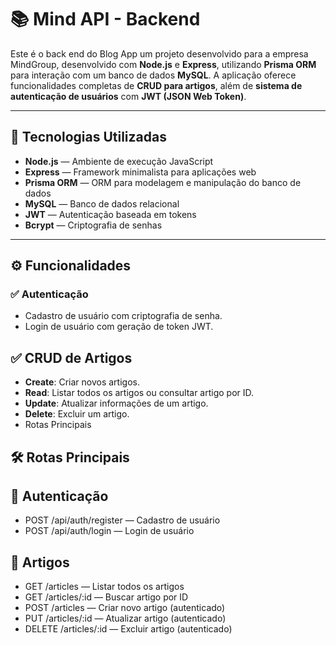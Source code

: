 # 📚 Mind API - Backend
Este é o back end do Blog App um projeto desenvolvido para a empresa MindGroup, desenvolvido com **Node.js** e **Express**, utilizando **Prisma ORM** para interação com um banco de dados **MySQL**. A aplicação oferece funcionalidades completas de **CRUD para artigos**, além de **sistema de autenticação de usuários** com **JWT (JSON Web Token)**.

---

## 🚀 Tecnologias Utilizadas

- **Node.js** — Ambiente de execução JavaScript
- **Express** — Framework minimalista para aplicações web
- **Prisma ORM** — ORM para modelagem e manipulação do banco de dados
- **MySQL** — Banco de dados relacional
- **JWT** — Autenticação baseada em tokens
- **Bcrypt** — Criptografia de senhas

---

## ⚙️ Funcionalidades

### ✅ Autenticação
- Cadastro de usuário com criptografia de senha.
- Login de usuário com geração de token JWT.

## ✅ CRUD de Artigos
- **Create**: Criar novos artigos.
- **Read**: Listar todos os artigos ou consultar artigo por ID.
- **Update**: Atualizar informações de um artigo.
- **Delete**: Excluir um artigo.
-  Rotas Principais

## 🛠️ Rotas Principais

## 📌 Autenticação
- POST /api/auth/register — Cadastro de usuário
- POST /api/auth/login — Login de usuário

## 📌 Artigos
- GET /articles — Listar todos os artigos
- GET /articles/:id — Buscar artigo por ID
- POST /articles — Criar novo artigo (autenticado)
- PUT /articles/:id — Atualizar artigo (autenticado)
- DELETE /articles/:id — Excluir artigo (autenticado)
